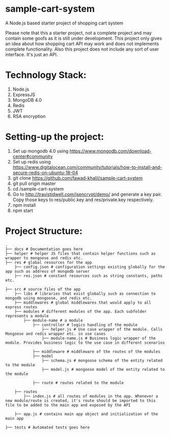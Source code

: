 # sample-cart-system
A Node.js based starter project of shopping cart system

Please note that this a starter project, not a complete project and may contain some goofs as it is still under development. This project only gives an idea about how shopping cart API may work and does not implements complete functionality. Also this project does not include any sort of user interface. It's just an API.

# Technology Stack:
1. Node.js
2. ExpressJS
3. MongoDB 4.0
4. Redis
5. JWT
6. RSA encryption

# Setting-up the project:
1. Set up mongodb 4.0 using https://www.mongodb.com/download-center#community
2. Set up redis using https://www.digitalocean.com/community/tutorials/how-to-install-and-secure-redis-on-ubuntu-18-04
3. git clone https://github.com/fawad-khalil/sample-cart-system
4. git pull origin master
5. cd <download-path>/sample-cart-system
6. Go to http://travistidwell.com/jsencrypt/demo/ and generate a key pair. Copy those keys to res/public.key and res/private.key respectively.
7. npm install
8. npm start

# Project Structure:
	.
	├── docs # Documentation goes here
	├── helper # helper JS files that contain helper functions such as wrapper to mongoose and redis etc.
	├── res # global resources for the app
		├── config.json # configuration settings existing globally for the app such as address of mongodb server
		├── res.json # constant resources such as string constants, paths etc.

	├── src # source files of the app
		├── libs # libraries that exist globally such as connection to mongodb using mongoose, and redis etc.
		├── middlewares # global middlewares that would apply to all express routes
		├── modules # different modules of the app. Each subfolder represents a module
			├── module-name # a module
				├── controller # logics handling of the module
					├── helper.js # Use case wrapper of the module. Calls Mongoose and redis wrapper etc. in use cases
					├── module-name.js # Business logic wrapper of the module. Provides business logic to the use case in different scenarios
					
				├── middleware # middleware of the routes of the modules
				├── model
					├── schema.js # mongoose schema of the entity related to the module
					├── model.js # mongoose model of the entity related to the module

				├── route # routes related to the module
		
		├── routes
			├── index.js # all routes of modules in the app. Whenever a new module/route is created, it's route should be imported to this file to be added to the main app and exposed by the API

		├── app.js # contains main app object and initialization of the main app

	├── tests # Automated tests goes here

